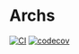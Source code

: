 # Archs
[![CI](https://github.com/gatheluck/archs/workflows/CI/badge.svg)](https://github.com/gatheluck/archs/actions?query=workflow%3ACI)
[![codecov](https://codecov.io/gh/gatheluck/archs/branch/master/graph/badge.svg)](https://codecov.io/gh/gatheluck/archs)
